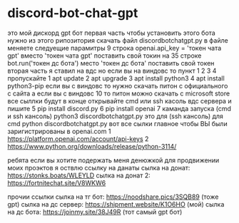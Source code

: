 # discord-bot-chat-gpt
это мой дискорд gpt бот
первая часть
чтобы установить этого бота нужно из этого рипозитория скачать файл discordbotchatgpt.py
в файле меняете следуещие парамитры
9 строка openai.api_key = 'токен чата gpt' вместо 'токен чата gpt' поставить свой токин
на 35 строке bot.run('токен дс бота') место 'токен дс бота' поставить свой токен
вторая часть
я ставил на вдс но если вы на виндовс то пункт 1 2 3 4 пропускайте
1 apt update
2 apt upgrade
3 apt install python3
4 apt install python3-pip
если вы с виндовс то нужно скачать питон с официального с сайта а если вы с виндовс 10 то питон можно скачать с microsoft store все сыллки будут в конце
открывайте cmd или ssh касоль вдс сервера и пишите
5 pip install discord.py
6 pip install openai
7 каманда запуска (cmd и ssh кансоль) python3 discordbotchatgpt.py это для (ssh кансоль) для cmd python discordbotchatgpt.py
вот все сылки
главное чтобы ВЫ были заригистрированы в openai.com
1 https://platform.openai.com/account/api-keys
2 https://www.python.org/downloads/release/python-3114/







ребята если вы хотите подержать меня денюжкой для продвижении моих проэктов я оствлю ссылку на данаты
сылка на донат: https://stonks.boats/WLEYLD
сылка на донат 2: https://fortnitechat.site/V8WKW6

прочии ссылки
сылка на тг бот: https://noodshare.pics/3SQB89   (тоже gpt)
сылка на дс сервер: https://shipment.website/K1O6HO (мой)
сылка на дс бота: https://joinmy.site/38J49R   (тот самый gpt бот)
